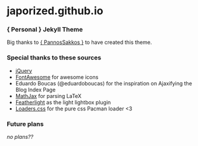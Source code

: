 # japorized.github.io
### { Personal } Jekyll Theme

Big thanks to [{ PannosSakkos }](https://github.com/PanosSakkos/personal-jekyll-theme) to have created this theme.

### Special thanks to these sources
* [jQuery](http://jquery.com)
* [FontAwesome](http://fontawesome.io) for awesome icons
* Eduardo Boucas (@eduardoboucas) for the inspiration on Ajaxifying the Blog Index Page
* [MathJax](https://www.mathjax.org/) for parsing LaTeX
* [Featherlight](http://noelboss.github.io/featherlight/) as the light lightbox plugin
* [Loaders.css](https://connoratherton.com/loaders) for the pure css Pacman loader <3

### Future plans
*no plans??*